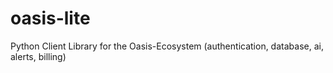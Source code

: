 # oasis-lite
Python Client Library for the Oasis-Ecosystem (authentication, database, ai, alerts, billing) 

